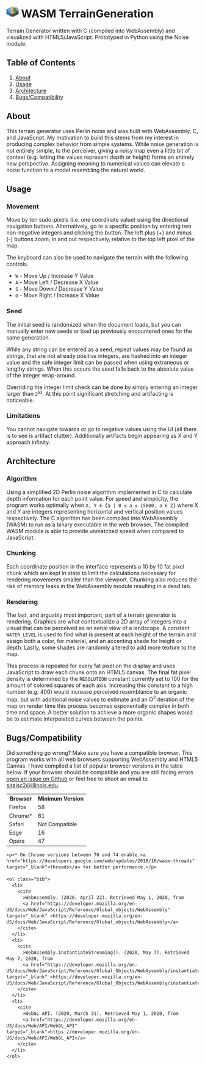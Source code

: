 # <img src="app/favicon.png" alt="Logo" width="32px" style="image-rendering: crisp-edges;"> WASM TerrainGeneration

Terrain Generator written with C (compiled into WebAssembly) and visualized with HTML5/JavaScript.
Prototyped in Python using the Noise module.

<h2>Table of Contents</h2>
    <ol id="toc">
      <li><a href="#about">About</a></li>
      <li><a href="#usage">Usage</a></li>
      <li><a href="#architecture">Architecture</a></li>
      <li><a href="#bugs">Bugs/Compatibility</a></li>
    </ol>
    <h2 id="about">About</h2>
    <p>
      This terrain generator uses Perlin noise and was built with WebAssembly,
      C, and JavaScript. My motivation to build this stems from my interest in
      producing complex behavior from simple systems. While noise generation is not
      entirely simple, to the perceiver, giving a noisy map even a little
      bit of context (e.g. letting the values represent depth or height) forms
      an entirely new perspective. Assigning meaning to numerical values can
      elevate a noise function to a model resembling the natural world.
    </p>
    <h2 id="usage">Usage</h2>
    <h3>Movement</h3>
    <p>
      Move by ten sudo-pixels (i.e. one coordinate value) using the directional
      navigation buttons. Alternatively, go to a specific position by entering
      two non-negative integers and clicking the button. The left plus (+) and
      minus (-) buttons zoom, in and out respectively, relative to the top left
      pixel of the map.
    </p>
    <p>
      The keyboard can also be used to navigate the terrain with the following controls.
      <ul>
        <li><code>W</code> - Move Up / Increase Y Value</li>
        <li><code>A</code> - Move Left / Decrease X Value</li>
        <li><code>S</code> - Move Down / Decrease Y Value</li>
        <li><code>D</code> - Move Right / Increase X Value</li>
      </ul>
    </p>
    <h3>Seed</h3>
    <p>
      The initial seed is randomized when the document loads, but you can
      manually enter new seeds or load up previously encountered ones for the
      same generation.
    </p>
    <p>
      While any string can be entered as a seed, repeat values may be found as
      strings, that are not already positive integers, are hashed into an integer
      value and the safe integer limit can be passed when using extraneous or
      lengthy strings. When this occurs the seed falls back to the absolute value of 
      the integer wrap-around.
    </p>
    <p>
      Overriding the integer limit check can be done by simply entering an integer
      larger than <code>2<sup>53</sup></code>. At this point significant
      stretching and artifacting is noticeable. 
    </p>
    <h3>Limitations</h3>
    <p>
      You cannot navigate towards or go to negative values using the UI (all
      there is to see is artifact clutter). Additionally artifacts begin
      appearing as X and Y approach infinity.
    </p>
    <h2 id="architecture">Architecture</h2>
    <h3>Algorithm</h3>
    <p>
      Using a simplified 2D Perlin noise algorithm implemented in C to calculate
      depth information for each point value. For speed and simplicity, the
      program works optimally when
      <code>X, Y ∈ {a | 0 ≤ a ≤ 15000, a ∈ Z}</code> where X and Y are integers
      representing horizontal and vertical position values respectively. The C
      algorithm has been compiled into WebAssembly (WASM) to run as a binary
      executable in the web browser. The compiled WASM module is able to provide
      unmatched speed when compared to JavaScript.
    </p>
    <h3>Chunking</h3>
    <p>
      Each coordinate position in the interface represents a 10 by 10 fat pixel
      chunk which are kept in state to limit the calculations necessary for rendering
      movements smaller than the viewport. Chunking also reduces the risk of memory
      leaks in the WebAssembly module resulting in a dead tab.
    </p>
    <h3>Rendering</h3>
    <p>
      The last, and arguably most important, part of a terrain generator is
      rendering. Graphics are what contextualize a 2D array of integers into a
      visual that can be perceived as an aerial view of a landscape. A constant
      <code>WATER_LEVEL</code> is used to find what is present at each height of
      the terrain and assign both a color, for material, and an accenting shade
      for height or depth. Lastly, some shades are randomly altered to add more
      texture to the map.
    </p>
    <p>
      This process is repeated for every fat pixel on the display and uses
      JavaScript to draw each chunk onto an HTML5 canvas. The final fat pixel
      density is determined by the <code>RESOLUTION</code> constant currently
      set to 100 for the amount of colored squares of each axis. Increasing this
      constant to a high number (e.g. 400) would increase perceived resemblance
      to an organic map, but with additional noise values to estimate and an
      O<sup>2</sup> iteration of the map on render time this process becomes
      exponentially complex in both time and space. A better solution to achieve
      a more organic shapes would be to estimate interpolated curves between the
      points.
    </p>
    <h2 id="bugs">Bugs/Compatibility</h2>
    <p>
      Did something go wrong? Make sure you have a compatible browser. This
      program works with all web browsers supporting WebAssembly and HTML5
      Canvas. I have compiled a list of popular browser versions in the table
      below. If your browser should be compatible and you are still facing
      errors <a target="_blank" href="https://github.com/SirajChokshi/TerrainGeneration/issues/new" >open an issue on Github</a>
      or feel free to shoot an email to <a href="mailto:sirajsc2@illinois.edu">sirajsc2@illinois.edu</a>.
    </p>
    <table id="comp-table">
      <tr>
        <th>Browser</th>
        <th>Minimum Version</th>
      </tr>
      <tr>
        <td>Firefox</td>
        <td>58</td>
      </tr>
      <tr>
        <td>Chrome*</td>
        <td>61</td>
      </tr>
      <tr>
        <td>Safari</td>
        <td>Not Compatible</td>
      </tr>
      <tr>
        <td>Edge</td>
        <td>16</td>
      </tr>
      <tr>
        <td>Opera</td>
        <td>47</td>
      </tr>
    </table>
    
    <p>* On Chrome versions between 70 and 74 enable <a href="https://developers.google.com/web/updates/2018/10/wasm-threads" target="_blank">threads</a> for better performance.</p>

    <ol class="bib">
      <li>
        <cite
          >WebAssembly. (2020, April 22). Retrieved May 1, 2020, from
          <a href="https://developer.mozilla.org/en-US/docs/Web/JavaScript/Reference/Global_objects/WebAssembly" target="_blank" >https://developer.mozilla.org/en-US/docs/Web/JavaScript/Reference/Global_objects/WebAssembly</a>
        </cite>
      </li>
      <li>
        <cite
          >WebAssembly.instantiateStreaming(). (2020, May 7). Retrieved May 7, 2020, from
          <a href="https://developer.mozilla.org/en-US/docs/Web/JavaScript/Reference/Global_Objects/WebAssembly/instantiateStreaming" target="_blank" >https://developer.mozilla.org/en-US/docs/Web/JavaScript/Reference/Global_Objects/WebAssembly/instantiateStreaming</a>
        </cite>
      </li>
      <li>
        <cite
          >WebGL API. (2020, March 31). Retrieved May 1, 2020, from
          <a href="https://developer.mozilla.org/en-US/docs/Web/API/WebGL_API" target="_blank">https://developer.mozilla.org/en-US/docs/Web/API/WebGL_API</a>
        </cite>
      </li>
    </ol>
